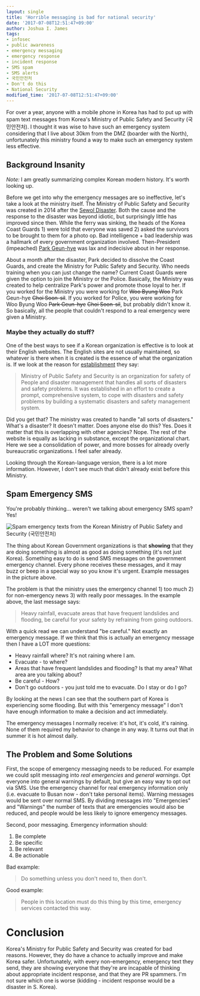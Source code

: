 ```yaml
---
layout: single
title: 'Horrible messaging is bad for national security'
date: '2017-07-08T12:51:47+09:00'
author: Joshua I. James
tags:
- infosec
- public awareness
- emergency messaging
- emergency response
- incident response
- SMS spam
- SMS alerts
- 국민안전처
- Don't do this
- National Security
modified_time: '2017-07-08T12:51:47+09:00'
---
```


For over a year, anyone with a mobile phone in Korea has had to put up with spam text messages from Korea's Ministry of Public Safety and Security (국민안전처). I thought it was wise to have such an emergency system considering that I live about 30km from the DMZ (boarder with the North), unfortunately this ministry found a way to make such an emergency system less effective.

## Background Insanity
*Note:* I am greatly summarizing complex Korean modern history. It's worth looking up.

Before we get into why the emergency messages are so ineffective, let's take a look at the ministry itself. The Ministry of Public Safety and Security was created in 2014 after the [Sewol Disaster](https://en.wikipedia.org/wiki/Sinking_of_MV_Sewol). Both the cause and the response to the disaster was beyond idiotic, but surprisingly little has improved since then. While the ferry was sinking, the heads of the Korea Coast Guards 1) were told that everyone was saved 2) asked the survivors to be brought to them for a photo op. Bad intelligence + bad leadership was a hallmark of every government organization involved. Then-President (impeached) [Park Geun-hye](https://en.wikipedia.org/wiki/Park_Geun-hye) was lax and indecisive about in her response.

About a month after the disaster, Park decided to dissolve the Coast Guards, and create the Ministry for Public Safety and Security. Who needs training when you can just change the name? Current Coast Guards were given the option to join the Ministry or the Police. Basically, the Ministry was created to help centralize Park's power and promote those loyal to her. If you worked for the Ministry you were working for ~~Woo Byung Woo~~ Park Geun-hye ~~Choi Soon-sil~~. If you worked for Police, you were working for Woo Byung Woo ~~Park Geun-hye~~ ~~Choi Soon-sil~~, but probably didn't know it. So basically, all the people that couldn't respond to a real emergency were given a Ministry.

### Maybe they actually do stuff?
One of the best ways to see if a Korean organization is effective is to look at their English websites. The English sites are not usually maintained, so whatever is there when it is created is the essence of what the organization is. If we look at the reason for [establishment](https://www.mpss.go.kr/en/mpss/establish/) they say:

> Ministry of Public Safety and Security is an organization for safety of People and disaster management that handles all sorts of disasters and safety problems. It was established in an effort to create a prompt, comprehensive system, to cope with disasters and safety problems by building a systematic disasters and safety management system.

Did you get that? The ministry was created to handle "all sorts of disasters." What's a disaster? It doesn't matter. Does anyone else do this? Yes. Does it matter that this is overlapping with other agencies? Nope. The rest of the website is equally as lacking in substance, except the organizational chart. Here we see a consolidation of power, and more bosses for already overly bureaucratic organizations. I feel safer already.

Looking through the Korean-language version, there is a lot more information. However, I don't see much that didn't already exist before this Ministry.

## Spam Emergency SMS
You're probably thinking... weren't we talking about emergency SMS spam? Yes!

![Spam emergency texts from the Korean Ministry of Public Safety and Security (국민안전처)](https://cybercrimetech.com/assets/images/posts/2017WarningMsg.jpg "Non-emergency emergency messaging")

The thing about Korean Government organizations is that **showing** that they are doing something is almost as good as doing something (it's not just Korea). Something easy to do is send SMS messages on the government emergency channel. Every phone receives these messages, and it may buzz or beep in a special way so you know it's urgent. Example messages in the picture above.

The problem is that the ministry uses the emergency channel 1) too much 2) for non-emergency news 3) with really poor messages. In the example above, the last message says:

> Heavy rainfall, evacuate areas that have frequent landslides and flooding, be careful for your safety by refraining from going outdoors.

With a quick read we can understand "be careful." Not exactly an emergency message. If we think that this is actually an emergency message then I have a LOT more questions:

* Heavy rainfall where? It's not raining where I am.
* Evacuate - to where?
* Areas that have frequent landslides and flooding? Is that my area? What area are you talking about?
* Be careful - How?
* Don't go outdoors - you just told me to evacuate. Do I stay or do I go?

By looking at the news I can see that the southern part of Korea is experiencing some flooding. But with this "emergency message" I don't have enough information to make a decision and act immediately.

The emergency messages I normally receive: it's hot, it's cold, it's raining. None of them required my behavior to change in any way. It turns out that in summer it is hot almost daily.

## The Problem and Some Solutions
First, the scope of emergency messaging needs to be reduced. For example we could split messaging into *real emergencies* and *general warnings*. Opt everyone into general warnings by default, but give an easy way to opt out via SMS. Use the emergency channel for real emergency information only (i.e. evacuate to Busan now - don't take personal items). Warning messages would be sent over normal SMS. By dividing messages into "Emergencies" and "Warnings" the number of texts that are emergencies would also be reduced, and people would be less likely to ignore emergency messages.

Second, poor messaging. Emergency information should:

1. Be complete
2. Be specific
3. Be relevant
4. Be actionable

Bad example:

> Do something unless you don't need to, then don't.

Good example:

> People in this location must do this thing by this time, emergency services contacted this way.

# Conclusion
Korea's Ministry for Public Safety and Security was created for bad reasons. However, they do have a chance to actually improve and make Korea safer. Unfortunately, with every non-emergency, emergency text they send, they are showing everyone that they're are incapable of thinking about appropriate incident response, and that they are PR spammers. I'm not sure which one is worse (kidding - incident response would be a disaster in S. Korea).



 
